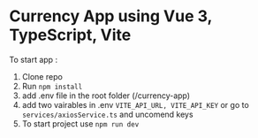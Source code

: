 # Currency App using Vue 3, TypeScript, Vite

To start app :
1) Clone repo 
2) Run `npm install`
3) add .env file in the root folder (/currency-app)
4) add two vairables in .env `VITE_API_URL, VITE_API_KEY` or go to `services/axiosService.ts` and uncomend keys
5) To start project use `npm run dev`
